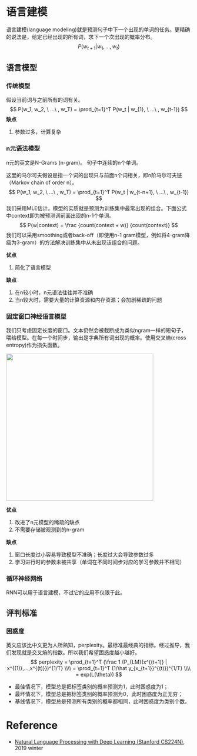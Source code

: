 # 语言建模

语言建模(language modeling)就是预测句子中下一个出现的单词的任务。更精确的说法是，给定已经出现的所有词，求下一个次出现的概率分布。
$$
P(w_{t+1}|w_1,...,w_t)
$$

## 语言模型

### 传统模型

假设当前词与之前所有的词有关。
$$
P(w_1, w_2, \ ...\ , w_T) = \prod_{t=1}^T P(w_t | w_{1}, \ ...\ , w_{t-1})
$$
**缺点**

1. 参数过多，计算复杂

### n元语法模型

n元的英文是N-Grams (n-gram)。 句子中连续的n个单词。

这里的马尔可夫假设是指一个词的出现只与前面n个词相关，即n阶马尔可夫链（Markov chain of order n）。
$$
P(w_1, w_2, \ ...\ , w_T) = \prod_{t=1}^T P(w_t | w_{t-n+1}, \ ...\ , w_{t-1})
$$
我们采用MLE估计。模型的实质就是预测为训练集中最常出现的组合。下面公式中context即为被预测词前面出现的n-1个单词。
$$
P(w|context) = \frac {count(context + w)} {count(context)}
$$
我们可以采用smoothing或者back-off（即使用n-1 gram模型，例如将4-gram降级为3-gram）的方法解决训练集中从未出现该组合的问题。

**优点**

1. 简化了语言模型

**缺点**

1. 在n较小时，n元语法往往并不准确
2. 当n较大时，需要大量的计算资源和内存资源；会加剧稀疏的问题

### 固定窗口神经语言模型

我们只考虑固定长度的窗口。文本仍然会被截断成为类似ngram一样的短句子，喂给模型。在每一个时间步，输出是字典所有词出现的概率。使用交叉熵(cross entropy)作为损失函数。

<img src="https://i.postimg.cc/vBY6Y0Xq/fixed-length-window-model.png" height=400>



**优点**

1. 改进了n元模型的稀疏的缺点
2. 不需要存储被观测到的n-gram

**缺点**

1. 窗口长度过小容易导致模型不准确；长度过大会导致参数过多
2. 学习进行时的参数未被共享（单词在不同时间步对应的学习参数并不相同）

### 循环神经网络

RNN可以用于语言建模，不过它的应用不仅限于此。

## 评判标准

### 困惑度

英文应该比中文更为人所熟知，perplexity。最标准最经典的指标。经过推导，我们发现就是交叉熵的指数。所以我们希望困惑度越小越好。
$$
perplexity = \prod_{t=1}^T (\frac 1 {P_{LM}(x^{(t+1)} | x^{(1)},...,x^{(t)}})^{1/T} \\\\
= \prod_{t=1}^T (1/\hat y_{x_{t+1}}^{(t)})^{1/T} \\\\
= exp(L(\theta))
$$

- 最佳情况下，模型总是把标签类别的概率预测为1，此时困惑度为1；
- 最坏情况下，模型总是把标签类别的概率预测为0，此时困惑度为正无穷；
- 基线情况下，模型总是预测所有类别的概率都相同，此时困惑度为类别个数。







# Reference

- [Natural Language Processing with Deep Learning (Stanford CS224N)](http://web.stanford.edu/class/cs224n/), 2019 winter

